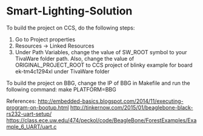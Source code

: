# Smart-Lighting-Solution

To build the project on CCS, do the following steps:
1) Go to Project properties
2) Resources -> Linked Resources
3) Under Path Variables, change the value of SW_ROOT symbol
   to your TivaWare folder path. Also, change the value of
   ORIGINAL_PROJECT_ROOT to CCS project of blinky example
   for board ek-tm4c1294xl under TivaWare folder
   
To build the project on BBG, change the IP of BBG in Makefile
and run the following command:
   make PLATFORM=BBG 
   
   
   References: 
   http://embedded-basics.blogspot.com/2014/11/executing-program-on-bootup.html
   http://tinkernow.com/2015/01/beaglebone-black-rs232-uart-setup/
   https://class.ece.uw.edu/474/peckol/code/BeagleBone/ForestExamples/Example_6_UART/uart.c

